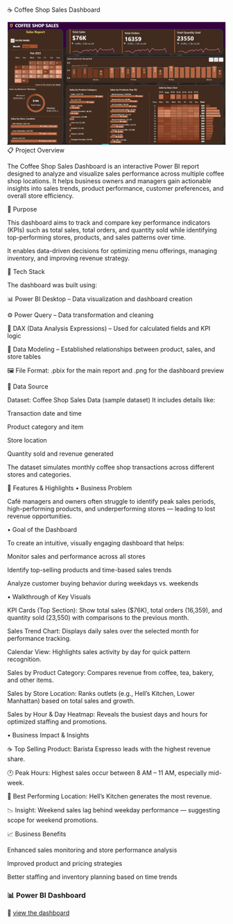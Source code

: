 ☕ Coffee Shop Sales Dashboard

![Coffee_Sales Dashboard Preview](Coffe_sales.png)
📋 Project Overview

The Coffee Shop Sales Dashboard is an interactive Power BI report designed to analyze and visualize sales performance across multiple coffee shop locations. It helps business owners and managers gain actionable insights into sales trends, product performance, customer preferences, and overall store efficiency.

🎯 Purpose

This dashboard aims to track and compare key performance indicators (KPIs) such as total sales, total orders, and quantity sold while identifying top-performing stores, products, and sales patterns over time.

It enables data-driven decisions for optimizing menu offerings, managing inventory, and improving revenue strategy.

🧰 Tech Stack

The dashboard was built using:

📊 Power BI Desktop – Data visualization and dashboard creation

⚙️ Power Query – Data transformation and cleaning

🧮 DAX (Data Analysis Expressions) – Used for calculated fields and KPI logic

🧠 Data Modeling – Established relationships between product, sales, and store tables

🖼️ File Format: .pbix for the main report and .png for the dashboard preview

📂 Data Source

Dataset: Coffee Shop Sales Data (sample dataset)
It includes details like:

Transaction date and time

Product category and item

Store location

Quantity sold and revenue generated

The dataset simulates monthly coffee shop transactions across different stores and categories.

🌟 Features & Highlights
• Business Problem

Café managers and owners often struggle to identify peak sales periods, high-performing products, and underperforming stores — leading to lost revenue opportunities.

• Goal of the Dashboard

To create an intuitive, visually engaging dashboard that helps:

Monitor sales and performance across all stores

Identify top-selling products and time-based sales trends

Analyze customer buying behavior during weekdays vs. weekends

• Walkthrough of Key Visuals

KPI Cards (Top Section): Show total sales ($76K), total orders (16,359), and quantity sold (23,550) with comparisons to the previous month.

Sales Trend Chart: Displays daily sales over the selected month for performance tracking.

Calendar View: Highlights sales activity by day for quick pattern recognition.

Sales by Product Category: Compares revenue from coffee, tea, bakery, and other items.

Sales by Store Location: Ranks outlets (e.g., Hell’s Kitchen, Lower Manhattan) based on total sales and growth.

Sales by Hour & Day Heatmap: Reveals the busiest days and hours for optimized staffing and promotions.

• Business Impact & Insights

☕ Top Selling Product: Barista Espresso leads with the highest revenue share.

🕐 Peak Hours: Highest sales occur between 8 AM – 11 AM, especially mid-week.

📍 Best Performing Location: Hell’s Kitchen generates the most revenue.

📉 Insight: Weekend sales lag behind weekday performance — suggesting scope for weekend promotions.

📈 Business Benefits

Enhanced sales monitoring and store performance analysis

Improved product and pricing strategies

Better staffing and inventory planning based on time trends

### 📊 Power BI Dashboard  
🔗 [view the dashboard](https://app.powerbi.com/view?r=eyJrIjoiNjFiM2E4YWEtODVlZi00OTYwLTk0MGItY2MyOWVjNGM3NDJkIiwidCI6ImM5OTZkMzNkLTgzODYtNGU1Mi04OWYwLWY3OGIzOGViNzBiMSJ9)

